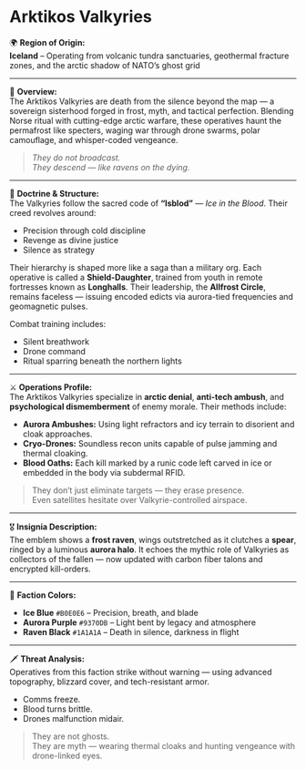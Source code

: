 # Arktikos Valkyries

🌍 **Region of Origin:**  
**Iceland** – Operating from volcanic tundra sanctuaries, geothermal fracture zones, and the arctic shadow of NATO’s ghost grid

---

🎴 **Overview:**  
The Arktikos Valkyries are death from the silence beyond the map — a sovereign sisterhood forged in frost, myth, and tactical perfection. Blending Norse ritual with cutting-edge arctic warfare, these operatives haunt the permafrost like specters, waging war through drone swarms, polar camouflage, and whisper-coded vengeance.

> *They do not broadcast.  
They descend — like ravens on the dying.*

---

🧠 **Doctrine & Structure:**  
The Valkyries follow the sacred code of **“Isblod”** — *Ice in the Blood*. Their creed revolves around:

- Precision through cold discipline  
- Revenge as divine justice  
- Silence as strategy  

Their hierarchy is shaped more like a saga than a military org. Each operative is called a **Shield-Daughter**, trained from youth in remote fortresses known as **Longhalls**. Their leadership, the **Allfrost Circle**, remains faceless — issuing encoded edicts via aurora-tied frequencies and geomagnetic pulses.

Combat training includes:

- Silent breathwork  
- Drone command  
- Ritual sparring beneath the northern lights  

---

⚔️ **Operations Profile:**  
The Arktikos Valkyries specialize in **arctic denial**, **anti-tech ambush**, and **psychological dismemberment** of enemy morale. Their methods include:

- **Aurora Ambushes:** Using light refractors and icy terrain to disorient and cloak approaches.  
- **Cryo-Drones:** Soundless recon units capable of pulse jamming and thermal cloaking.  
- **Blood Oaths:** Each kill marked by a runic code left carved in ice or embedded in the body via subdermal RFID.  

> They don’t just eliminate targets — they erase presence.  
> Even satellites hesitate over Valkyrie-controlled airspace.

---

🎖️ **Insignia Description:**  
The emblem shows a **frost raven**, wings outstretched as it clutches a **spear**, ringed by a luminous **aurora halo**. It echoes the mythic role of Valkyries as collectors of the fallen — now updated with carbon fiber talons and encrypted kill-orders.

---

🎨 **Faction Colors:**

- **Ice Blue** `#B0E0E6` – Precision, breath, and blade  
- **Aurora Purple** `#9370DB` – Light bent by legacy and atmosphere  
- **Raven Black** `#1A1A1A` – Death in silence, darkness in flight  

---

🗡️ **Threat Analysis:**  
Operatives from this faction strike without warning — using advanced topography, blizzard cover, and tech-resistant armor.

- Comms freeze.  
- Blood turns brittle.  
- Drones malfunction midair.  

> They are not ghosts.  
> They are myth — wearing thermal cloaks and hunting vengeance with drone-linked eyes.
